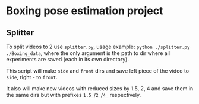 # Boxing pose estimation project




## Splitter

To split videos to 2 use `splitter.py`, usage example: `python ./splitter.py ./Boxing_data`, where the only argument is the path to dir where all experiments are saved (each in its own directory).

This script will make `side` and `front` dirs and save left piece of the video to `side`, right - to `front`.

It also will make new videos with reduced sizes by 1.5, 2, 4 and save them in the same dirs but with prefixes `1.5_`/`2_`/`4_` respectively.